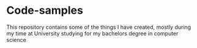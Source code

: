 # Code-samples
This repository contains some of the things I have created, mostly during my time at University studying for my bachelors degree in computer science

